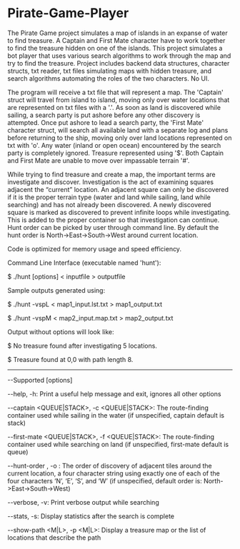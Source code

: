 # Pirate-Game-Player
The Pirate Game project simulates a map of islands in an expanse of water to find treasure. A Captain and First Mate character have to work together to find the treasure hidden on one of the islands. This project simulates a bot player that uses various search algorithms to work through the map and try to find the treasure. Project includes backend data structures, character structs, txt reader, txt files simulating maps with hidden treasure, and search algorithms automating the roles of the two characters. No UI.

The program will receive a txt file that will represent a map. The 'Captain' struct will travel from island to island, moving only over water locations that are represented on txt files with a '.'. As soon as land is discovered while sailing, a search party is put ashore before any other discovery is attempted. Once put ashore to lead a search party, the 'First Mate' character struct, will search all available land with a separate log and plans before returning to the ship, moving only over land locations represented on txt with 'o'. Any water (inland or open ocean) encountered by the search party is completely ignored. Treasure represented using '$'. Both Captain and First Mate are unable to move over impassable terrain '#'.

While trying to find treasure and create a map, the important terms are investigate and discover. Investigation is the act of examining squares adjacent the “current” location. An adjacent square can only be discovered if it is the proper terrain type (water and land while sailing, land while searching) and has not already been discovered. A newly discovered square is marked as discovered to prevent infinite loops while investigating. This is added to the proper container so that investigation can continue. Hunt order can be picked by user through command line. By default the hunt order is North->East->South->West around current location.

Code is optimized for memory usage and speed efficiency.

Command Line Interface (executable named 'hunt'):

$ ./hunt [options] < inputfile > outputfile

Sample outputs generated using:

$ ./hunt -vspL < map1_input.lst.txt > map1_output.txt

$ ./hunt -vspM < map2_input.map.txt > map2_output.txt

Output without options will look like:

$ No treasure found after investigating 5 locations.

$ Treasure found at 0,0 with path length 8.


-------------------------------------------------------------------------------------------------------------------------------------------------------------------------------------
--Supported [options]

--help, -h: Print a useful help message and exit, ignores all other options

--captain <QUEUE|STACK>, -c <QUEUE|STACK>: The route-finding container used while sailing in the water (if unspecified, captain default is stack)

--first-mate <QUEUE|STACK>, -f <QUEUE|STACK>: The route-finding container used while searching on land (if unspecified, first-mate default is queue)

--hunt-order <ORDER>, -o <ORDER>: The order of discovery of adjacent tiles around the current location, a four character string using exactly one of each of the four characters ‘N’, ‘E’, ‘S’, and ‘W’ (if unspecified, default order is: North->East->South->West)

--verbose, -v: Print verbose output while searching

--stats, -s: Display statistics after the search is complete

--show-path <M|L>, -p <M|L>: Display a treasure map or the list of locations that describe the path

